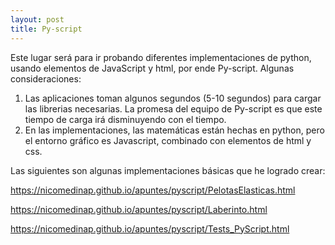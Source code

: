 ```yaml
---
layout: post
title: Py-script
---
```


Este lugar será para ir probando diferentes implementaciones de python, usando elementos de JavaScript y html, por ende Py-script. Algunas consideraciones:

1. Las aplicaciones toman algunos segundos (5-10 segundos) para cargar las librerias necesarias. La promesa del equipo de Py-script es que este tiempo de carga irá disminuyendo con el tiempo. 
2. En las implementaciones, las matemáticas están hechas en python, pero el entorno gráfico es Javascript, combinado con elementos de html y css.


Las siguientes son algunas implementaciones básicas que he logrado crear:

https://nicomedinap.github.io/apuntes/pyscript/PelotasElasticas.html

https://nicomedinap.github.io/apuntes/pyscript/Laberinto.html

https://nicomedinap.github.io/apuntes/pyscript/Tests_PyScript.html
